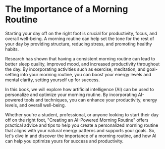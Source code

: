 The Importance of a Morning Routine
=================================================

Starting your day off on the right foot is crucial for productivity, focus, and overall well-being. A morning routine can help set the tone for the rest of your day by providing structure, reducing stress, and promoting healthy habits.

Research has shown that having a consistent morning routine can lead to better sleep quality, improved mood, and increased productivity throughout the day. By incorporating activities such as exercise, meditation, and goal-setting into your morning routine, you can boost your energy levels and mental clarity, setting yourself up for success.

In this book, we will explore how artificial intelligence (AI) can be used to personalize and optimize your morning routine. By incorporating AI-powered tools and techniques, you can enhance your productivity, energy levels, and overall well-being.

Whether you're a student, professional, or anyone looking to start their day off on the right foot, "Creating an AI-Powered Morning Routine" offers practical advice and tips to help you create a personalized morning routine that aligns with your natural energy patterns and supports your goals. So, let's dive in and discover the importance of a morning routine, and how AI can help you optimize yours for success and productivity.
